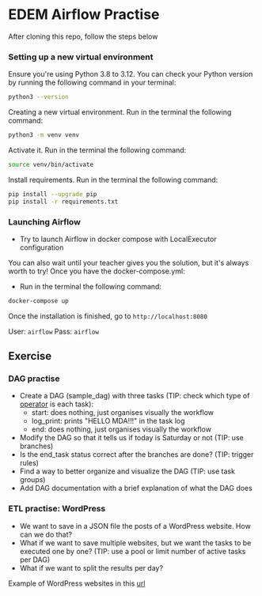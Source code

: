 # EDEM Airflow Practise

After cloning this repo, follow the steps below

### Setting up a new virtual environment

Ensure you're using Python 3.8 to 3.12. You can check your Python version by running the following command in your terminal:

```bash
python3 --version
```

Creating a new virtual environment. Run in the terminal the following command:

```bash
python3 -m venv venv
```

Activate it. Run in the terminal the following command:

```bash
source venv/bin/activate
```

Install requirements. Run in the terminal the following command:

```bash
pip install --upgrade pip
pip install -r requirements.txt
```

### Launching Airflow

- Try to launch Airflow in docker compose with LocalExecutor configuration

You can also wait until your teacher gives you the solution, but it's always worth to try!
Once you have the docker-compose.yml:

- Run in the terminal the following command:

```bash
docker-compose up
```

Once the installation is finished, go to `http://localhost:8080`

User: `airflow`
Pass: `airflow`

## Exercise

### DAG practise

- Create a DAG (sample_dag) with three tasks (TIP: check which type
  of [operator](https://airflow.apache.org/docs/apache-airflow/stable/operators-and-hooks-ref.html) is each task):
    - start: does nothing, just organises visually the workflow
    - log_print: prints "HELLO MDA!!!" in the task log
    - end: does nothing, just organises visually the workflow
- Modify the DAG so that it tells us if today is Saturday or not (TIP: use branches)
- Is the end_task status correct after the branches are done? (TIP: trigger rules)
- Find a way to better organize and visualize the DAG (TIP: use task groups)
- Add DAG documentation with a brief explanation of what the DAG does

### ETL practise: WordPress

- We want to save in a JSON file the posts of a WordPress website. How can we do that?
- What if we want to save multiple websites, but we want the tasks to be executed one by one? (TIP: use a pool or limit
  number of active tasks per DAG)
- What if we want to split the results per day?

Example of WordPress websites in this [url](https://elementor.com/blog/famous-wordpress-websites/)
